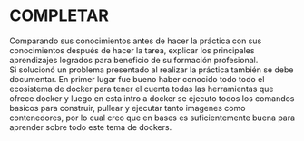 # COMPLETAR  
Comparando sus conocimientos antes de hacer la práctica con sus conocimientos después de hacer la tarea, explicar los principales aprendizajes logrados para beneficio de su formación profesional.  
Si solucionó un problema presentado al realizar la práctica también se debe documentar.
En primer lugar fue bueno haber conocido todo todo el ecosistema de docker para tener el cuenta todas las herramientas que ofrece docker y luego en esta intro a docker se ejecuto todos los comandos basicos para construir, pullear y ejecutar tanto imagenes como contenedores, por lo cual creo que en bases es suficientemente buena para aprender sobre todo este tema de dockers.
